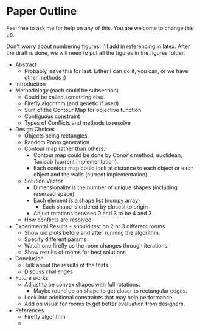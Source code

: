 # Paper Outline
Feel free to ask me for help on any of this. You are welcome to change this up. 

Don't worry about numbering figures, I'll add in referencing in latex. After the draft is done, we will need to put all the figures in the figures folder. 

* Abstract 
    * Probably leave this for last. Either I can do it, you can, or we have other methods ;)
* Introduction
* Methodology (each could be subsection)
    * Could be called something else.
    * Firefly algorithm (and genetic if used)
    * Sum of the Contour Map for objective function
    * Contiguous constraint
    * Types of Conflicts and methods to resolve
* Design Choices
    * Objects being rectangles.
    * Random Room generation
    * Contour map rather than others.
        * Contour map could be done by Conor's method, euclidean, Taxicab (current implementation).
        * Each contour map could look at distance to each object or each object and the walls (current implementation).
    * Solution Vector
        * Dimensionality is the number of unique shapes (including reserved space)
        * Each element is a shape list (numpy array)
            * Each shape is ordered by closest to origin
        * Adjust rotations between 0 and 3 to be 4 and 3
    * How conflicts are resolved.
* Experimental Results - should test on 2 or 3 different rooms
    * Show uid plots before and after running the algorithm.
    * Specify different params
    * Watch one firefly as the room changes through iterations.
    * Show results of rooms for best solutions
* Conclusion
    * Talk about the results of the tests.
    * Discuss challenges
* Future works
    * Adjust to be convex shapes with full rotations.
        * Maybe round up on shape to get closer to rectangular edges.
    * Look into additional constraints that may help performance.
    * Add on visual for rooms to get better evaluation from designers.
* References
    * Firefly algorithm
    * 


